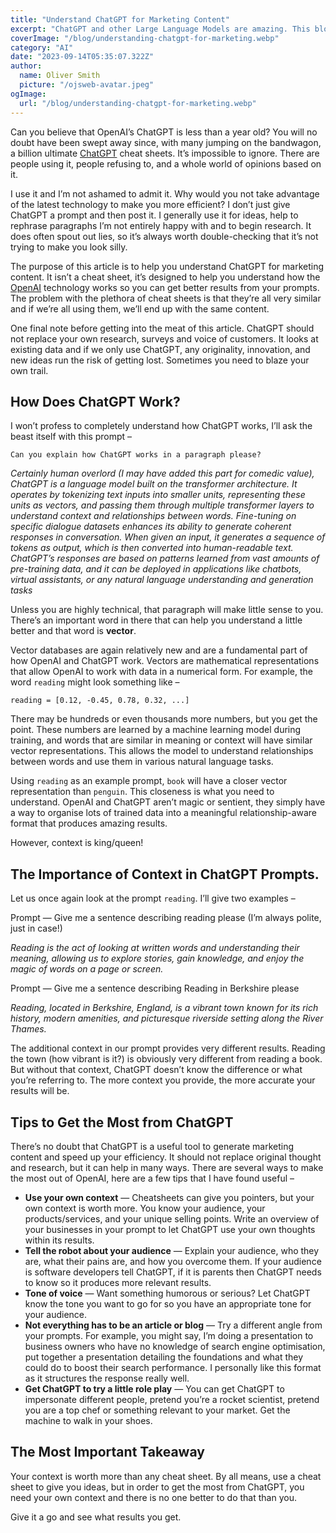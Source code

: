 ```yaml
---
title: "Understand ChatGPT for Marketing Content"
excerpt: "ChatGPT and other Large Language Models are amazing. This blog takes a look at how they work so you can utilise these tools more effectively."
coverImage: "/blog/understanding-chatgpt-for-marketing.webp"
category: "AI"
date: "2023-09-14T05:35:07.322Z"
author:
  name: Oliver Smith
  picture: "/ojsweb-avatar.jpeg"
ogImage:
  url: "/blog/understanding-chatgpt-for-marketing.webp"
---
```


Can you believe that OpenAI’s ChatGPT is less than a year old? You will no doubt have been swept away since, with many jumping on the bandwagon, a billion ultimate [ChatGPT](https://chat.openai.com/) cheat sheets. It’s impossible to ignore. There are people using it, people refusing to, and a whole world of opinions based on it.

I use it and I’m not ashamed to admit it. Why would you not take advantage of the latest technology to make you more efficient? I don’t just give ChatGPT a prompt and then post it. I generally use it for ideas, help to rephrase paragraphs I’m not entirely happy with and to begin research. It does often spout out lies, so it’s always worth double-checking that it’s not trying to make you look silly.

The purpose of this article is to help you understand ChatGPT for marketing content. It isn’t a cheat sheet, it’s designed to help you understand how the [OpenAI](https://openai.com/) technology works so you can get better results from your prompts. The problem with the plethora of cheat sheets is that they’re all very similar and if we’re all using them, we’ll end up with the same content.

One final note before getting into the meat of this article. ChatGPT should not replace your own research, surveys and voice of customers. It looks at existing data and if we only use ChatGPT, any originality, innovation, and new ideas run the risk of getting lost. Sometimes you need to blaze your own trail.

## How Does ChatGPT Work?

I won’t profess to completely understand how ChatGPT works, I’ll ask the beast itself with this prompt –

`Can you explain how ChatGPT works in a paragraph please?`

*Certainly human overlord (I may have added this part for comedic value), ChatGPT is a language model built on the transformer architecture. It operates by tokenizing text inputs into smaller units, representing these units as vectors, and passing them through multiple transformer layers to understand context and relationships between words. Fine-tuning on specific dialogue datasets enhances its ability to generate coherent responses in conversation. When given an input, it generates a sequence of tokens as output, which is then converted into human-readable text. ChatGPT’s responses are based on patterns learned from vast amounts of pre-training data, and it can be deployed in applications like chatbots, virtual assistants, or any natural language understanding and generation tasks*

Unless you are highly technical, that paragraph will make little sense to you. There’s an important word in there that can help you understand a little better and that word is **vector**.

Vector databases are again relatively new and are a fundamental part of how OpenAI and ChatGPT work. Vectors are mathematical representations that allow OpenAI to work with data in a numerical form. For example, the word `reading` might look something like –

```
reading = [0.12, -0.45, 0.78, 0.32, ...]
```

There may be hundreds or even thousands more numbers, but you get the point. These numbers are learned by a machine learning model during training, and words that are similar in meaning or context will have similar vector representations. This allows the model to understand relationships between words and use them in various natural language tasks.

Using `reading` as an example prompt, `book` will have a closer vector representation than `penguin`. This closeness is what you need to understand. OpenAI and ChatGPT aren’t magic or sentient, they simply have a way to organise lots of trained data into a meaningful relationship-aware format that produces amazing results.

However, context is king/queen!

## The Importance of Context in ChatGPT Prompts.

Let us once again look at the prompt `reading`. I’ll give two examples –

Prompt — Give me a sentence describing reading please (I’m always polite, just in case!)

*Reading is the act of looking at written words and understanding their meaning, allowing us to explore stories, gain knowledge, and enjoy the magic of words on a page or screen.*

Prompt — Give me a sentence describing Reading in Berkshire please

*Reading, located in Berkshire, England, is a vibrant town known for its rich history, modern amenities, and picturesque riverside setting along the River Thames.*

The additional context in our prompt provides very different results. Reading the town (how vibrant is it?) is obviously very different from reading a book. But without that context, ChatGPT doesn’t know the difference or what you’re referring to. The more context you provide, the more accurate your results will be.

## Tips to Get the Most from ChatGPT

There’s no doubt that ChatGPT is a useful tool to generate marketing content and speed up your efficiency. It should not replace original thought and research, but it can help in many ways. There are several ways to make the most out of OpenAI, here are a few tips that I have found useful –

- **Use your own context** — Cheatsheets can give you pointers, but your own context is worth more. You know your audience, your products/services, and your unique selling points. Write an overview of your businesses in your prompt to let ChatGPT use your own thoughts within its results.
- **Tell the robot about your audience** — Explain your audience, who they are, what their pains are, and how you overcome them. If your audience is software developers tell ChatGPT, if it is parents then ChatGPT needs to know so it produces more relevant results.
- **Tone of voice** — Want something humorous or serious? Let ChatGPT know the tone you want to go for so you have an appropriate tone for your audience.
- **Not everything has to be an article or blog** — Try a different angle from your prompts. For example, you might say, I’m doing a presentation to business owners who have no knowledge of search engine optimisation, put together a presentation detailing the foundations and what they could do to boost their search performance. I personally like this format as it structures the response really well.
- **Get ChatGPT to try a little role play** — You can get ChatGPT to impersonate different people, pretend you’re a rocket scientist, pretend you are a top chef or something relevant to your market. Get the machine to walk in your shoes.

## The Most Important Takeaway

Your context is worth more than any cheat sheet. By all means, use a cheat sheet to give you ideas, but in order to get the most from ChatGPT, you need your own context and there is no one better to do that than you.

Give it a go and see what results you get.